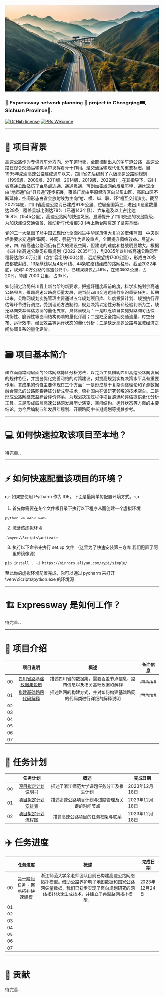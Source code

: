 ![Expressway Project](images/HomePage/首页图像展示.png)

### 🚀 Expressway network planning 🚦 project in Chongqing🛤️, Sichuan Province🐼.

[![GitHub license](https://img.shields.io/github/license/microsoft/Generative-AI-For-Beginners.svg)](https://github.com/Yunheng-Wang/Expressway/blob/master/LICENSE.txt)
[![PRs Welcome](https://img.shields.io/badge/PRs-welcome-brightgreen.svg?style=flat-square)](https://github.com/Yunheng-Wang/Expressway)

---

# 🌟 项目背景

高速公路作为专供汽车分方向、分车道行驶，全部控制出入的多车道公路，高速公路在综合交通运输体系中发挥着骨干作用，是交通运输现代化的重要标志。自1995年成渝高速公路建成通车以来，四川省先后编制了六版高速公路网规划（1996版、2009版、2011版、2014版、2019版、2022版）；在其指导下，四川省高速公路经历了由局部连通、通道贯通，再到加密成网的发展历程，通达深度由“地市通”向“县县通”逐步拓展，覆盖广度由平原经济区向盆周山区、高原山区不断延伸，空间形态由省会放射线为主向“射、横、纵、联、环”相互交错演变。截至2022年底，四川省高速公路网已建成9179公里、位居全国第三，进出川通道数量达28条，覆盖县城比例达78%（已通143个县）、六车道及以上占比达16.8%（1545公里）。高速公路网的快速发展，显著提升了四川交通的发展能级，为加快建设交通强省、推动新时代治蜀兴川再上新台阶奠定了坚实基础。

党的二十大擘画了以中国式现代化全面推进中华民族伟大复兴的宏伟蓝图，中央财经委要求交通把“联网、补网、强链”作为建设重点，全面提升网络效益。展望未来，四川省高速公路网仍有巨大的建设空间，但建设的难度和挑战明显增大。根据《四川省高速公路网布局规划（2022-2035年）》，到2035年四川省高速公路网里程将达约2.0万公里（含扩容复线600公里、远期展望线1700公里），形成由20条成都放射线、13条纵线以及4条环线、44条联络线组成的路网格局。截至2022年底，规划2.0万公路的高速公路中，已建规模仅占45%，在建3593公里、占20%，待建 7000 公里、占35%。

如何锚定治蜀兴川再上新台阶的新要求，把握好适度超前的度，科学实施剩余高速公路项目，推动高速公路高质量发展，是当前四川交通运输行业的重要任务。长期以来，公路网规划实施管理主要通过五年规划项目库、年度投资计划、规划执行评估等环节进行调控。受到理论方法制约，规划决策以定性分析和经验判断为主，缺乏路网效益评估方面的量化支撑，具体表现为：一是缺乏项目实施对路网可达性、均衡性、脆弱性等空间结构影响的量化评测；二是缺乏全路网交通流量、时空分布、运行效率、经营效益等运行状态的量化分析；三是缺乏高速公路与区域经济之间协调关系的量化评价。

---

# 🗃️ 项目基本简介

建立面向路网层面的公路网络特征分析方法，以之为工具辨明四川高速公路网发展的规律特征，并提出优化完善网络的对策建议，对提高规划实施决策水平具有重要作用，其成果的价值主要体现在三个方面：一是形成基于复杂网络理论和多源数据融合算法的公路网络特征分析成套技术，填补国内在该研究领域的技术空白。二是形成公路网络效益综合评价体系，为规划决策过程中项目遴选和评估提供量化分析工具。三是形成四川高速公路网发展历史演变、空间结构、运行状态等方面的主要结论，为今后编制五年发展年规划、开展路网中长期规划等提供参考。

---

# 💻️ 如何快速拉取该项目至本地？

待完善...

---

# ⚡️ 如何快速配置该项目的环境？

👉 如果您使用 Pycharm 作为 IDE，下面是最简单的配置环境方式。👈

1. 首先你需要在某个文件根目录下执行以下程序从而创建一个虚拟环境
```fish
python -m venv venv
```

2. 激活该虚拟环境
```fish
.\myenv\Scripts\activate
```

3. 执行以下命令来执行 set.up 文件 （这里为了快速安装第三方库 我们配置了阿里的镜像源）
```fish
pip install . -i https://mirrors.aliyun.com/pypi/simple/
```
至此你的虚拟环境配置完成，你可以通过 pycharm 来打开 \venv\Scripts\python.exe 的环境源

---

# 🏗 Expressway 是如何工作？

待完善...

---

# 📂 项目介绍
|    |                 项目说明                 |                 概述                 | 备注信息   |                             
|:--:|:------------------------------------:|:----------------------------------:|--------|
| 00 | [四川省路基础数据集说明](src/DataSet/Readme.md) | 描述四川省的数据集，需要涵盖节点信息、路网信息以及相关基础数据的解释 | ###### | 
| 01 |  [构建基础路网代码解释](src/Graph/Readme.md)   | 描述路网的构建方式，并对如何构建基础路网的代码类进行详细的解释说明  | ###### | 
| 02 |                       |                                                                                              |             | 
| 03 |                       |                                                                                              |             | 
| 04 |                       |                                                                                              |             | 
| 05 |                       |                                                                                              |             | 
| 06 |                       |                                                                                              |             | 
| 07 |                       |                                                                                              |             | 


# 📝 任务计划
|    |                         任务计划                          |           概述            | 完成日期        |                             
|:--:|:-----------------------------------------------------:|:-----------------------:|-------------|
| 00 | [项目拟定计划说明书](src/docs/Readme_Planning_explain_word.md) |  描述了浙江师范大学课题任务分工及推进计划   | 2023年12月18日 | 
| 01 |    [项目拟定计划安排表](src/docs/Readme_Planning_excel.md)     | 描述高速公路项目计划与进度管理及关键的时间节点 | 2023年12月18日      | 
| 02 |  [项目拟定计划流程图](src/docs/Readme_Planning_FlowChart.md)   |    描述高速公路项目的任务框架与联系     | 2023年12月18日      | 

# ✈️ 任务进度
|    |         任务进度          |                                              概述                                              | 完成日期        |                             
|:--:|:---------------------:|:--------------------------------------------------------------------------------------------:|-------------|
| 00 | [第一阶段任务 - 网络拓扑快速建模](src/docs/Readme_FirstStage_BuildingNetwork.md) |  浙江师范大学余老师团队目前已构建高速公路网络拓扑模型。借助公路养护电子地图数据和国家公路网矢量数据，我们已初步实现了面向规划研究的网络拓扑快速生成技术，并建立了典型路网拓扑模型。   | 2023年12月24日 | 
| 01 |                       |                                                                                              |             | 
| 02 |                       |                                                                                              |             | 
| 03 |                       |                                                                                              |             | 
| 04 |                       |                                                                                              |             | 
| 05 |                       |                                                                                              |             | 
| 06 |                       |                                                                                              |             | 
| 07 |                       |                                                                                              |             | 

---

# 🍻 贡献

待完善...
